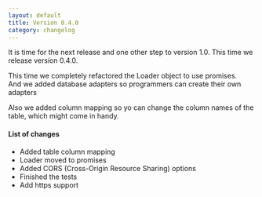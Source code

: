 ```yaml
---
layout: default
title: Version 0.4.0
category: changelog
---
```


It is time for the next release and one other step to version 1.0.
This time we release version 0.4.0.

This time we completely refactored the Loader object to use promises. <br/>
And we added database adapters so programmers can create their own adapters

Also we added column mapping so yo can change the column names of the table, which might come in handy.

#### List of changes

- Added table column mapping
- Loader moved to promises
- Added CORS (Cross-Origin Resource Sharing) options
- Finished the tests
- Add https support